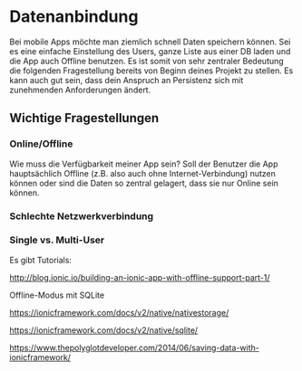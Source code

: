 #              Datenanbindung

Bei mobile Apps möchte man ziemlich schnell Daten speichern können. Sei es eine einfache Einstellung des Users, ganze Liste aus einer DB laden und die App auch Offline benutzen. Es ist somit von sehr zentraler Bedeutung die folgenden Fragestellung bereits von Beginn deines Projekt zu stellen. Es kann auch gut sein, dass dein Anspruch an Persistenz sich mit zunehmenden Anforderungen ändert. 

## Wichtige Fragestellungen

### Online/Offline
Wie muss die Verfügbarkeit meiner App sein? Soll der Benutzer die App hauptsächlich Offline (z.B. also auch ohne Internet-Verbindung) nutzen können oder sind die Daten so zentral gelagert, dass sie nur Online sein können. 

### Schlechte Netzwerkverbindung




### Single vs. Multi-User













Es gibt Tutorials:

http://blog.ionic.io/building-an-ionic-app-with-offline-support-part-1/

Offline-Modus mit SQLite







https://ionicframework.com/docs/v2/native/nativestorage/ 

https://ionicframework.com/docs/v2/native/sqlite/



https://www.thepolyglotdeveloper.com/2014/06/saving-data-with-ionicframework/



